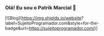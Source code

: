 ### Olá! Eu sou o Patrik Marcial 👾

[![Blog](https://img.shields.io/website? label=SujeitoProgramador.com&style=for-the-badge&url=https://sujeitoprogramador.com/)]

